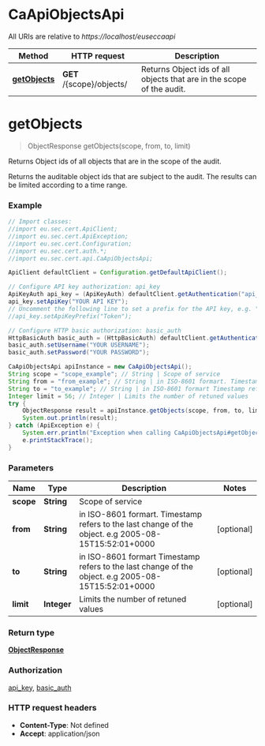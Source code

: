 # CaApiObjectsApi

All URIs are relative to *https://localhost/euseccaapi*

Method | HTTP request | Description
------------- | ------------- | -------------
[**getObjects**](CaApiObjectsApi.md#getObjects) | **GET** /{scope}/objects/ | Returns Object ids of all objects that are in the scope of the audit.


<a name="getObjects"></a>
# **getObjects**
> ObjectResponse getObjects(scope, from, to, limit)

Returns Object ids of all objects that are in the scope of the audit.

Returns the auditable object ids that are subject to the audit. The results can be limited according to a time range.

### Example
```java
// Import classes:
//import eu.sec.cert.ApiClient;
//import eu.sec.cert.ApiException;
//import eu.sec.cert.Configuration;
//import eu.sec.cert.auth.*;
//import eu.sec.cert.api.CaApiObjectsApi;

ApiClient defaultClient = Configuration.getDefaultApiClient();

// Configure API key authorization: api_key
ApiKeyAuth api_key = (ApiKeyAuth) defaultClient.getAuthentication("api_key");
api_key.setApiKey("YOUR API KEY");
// Uncomment the following line to set a prefix for the API key, e.g. "Token" (defaults to null)
//api_key.setApiKeyPrefix("Token");

// Configure HTTP basic authorization: basic_auth
HttpBasicAuth basic_auth = (HttpBasicAuth) defaultClient.getAuthentication("basic_auth");
basic_auth.setUsername("YOUR USERNAME");
basic_auth.setPassword("YOUR PASSWORD");

CaApiObjectsApi apiInstance = new CaApiObjectsApi();
String scope = "scope_example"; // String | Scope of service
String from = "from_example"; // String | in ISO-8601 formart. Timestamp refers to the last change of the object. e.g 2005-08-15T15:52:01+0000
String to = "to_example"; // String | in ISO-8601 formart Timestamp refers to the last change of the object. e.g 2005-08-15T15:52:01+0000
Integer limit = 56; // Integer | Limits the number of retuned values
try {
    ObjectResponse result = apiInstance.getObjects(scope, from, to, limit);
    System.out.println(result);
} catch (ApiException e) {
    System.err.println("Exception when calling CaApiObjectsApi#getObjects");
    e.printStackTrace();
}
```

### Parameters

Name | Type | Description  | Notes
------------- | ------------- | ------------- | -------------
 **scope** | **String**| Scope of service |
 **from** | **String**| in ISO-8601 formart. Timestamp refers to the last change of the object. e.g 2005-08-15T15:52:01+0000 | [optional]
 **to** | **String**| in ISO-8601 formart Timestamp refers to the last change of the object. e.g 2005-08-15T15:52:01+0000 | [optional]
 **limit** | **Integer**| Limits the number of retuned values | [optional]

### Return type

[**ObjectResponse**](ObjectResponse.md)

### Authorization

[api_key](../README.md#api_key), [basic_auth](../README.md#basic_auth)

### HTTP request headers

 - **Content-Type**: Not defined
 - **Accept**: application/json

